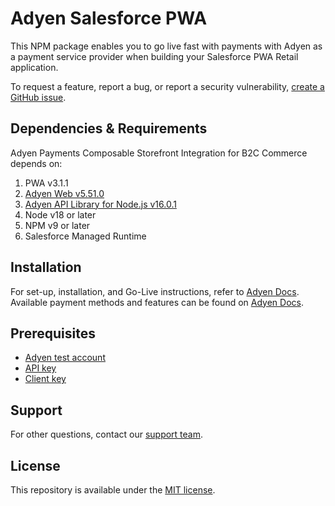 # Adyen Salesforce PWA

This NPM package enables you to go live fast with payments with Adyen as a payment service provider when building your Salesforce PWA
Retail application.

To request a feature, report a bug, or report a security
vulnerability, [create a GitHub issue](https://github.com/Adyen/adyen-salesforce-headless-commerce-pwa/issues/new/choose).

## Dependencies & Requirements

Adyen Payments Composable Storefront Integration for B2C Commerce depends on:

1. PWA v3.1.1
2. [Adyen Web v5.51.0](https://www.npmjs.com/package/@adyen/adyen-web)
3. [Adyen API Library for Node.js v16.0.1](https://www.npmjs.com/package/@adyen/api-library)
4. Node v18 or later
5. NPM v9 or later
6. Salesforce Managed Runtime

## Installation

For set-up, installation, and Go-Live instructions, refer to [Adyen Docs](https://docs.adyen.com/plugins/salesforce-commerce-cloud/composable-storefront).
Available payment methods and features can be found on [Adyen Docs](https://docs.adyen.com/plugins/salesforce-commerce-cloud).

## Prerequisites

* [Adyen test account](https://www.adyen.com/signup)
* [API key](https://docs.adyen.com/development-resources/how-to-get-the-api-key)
* [Client key](https://docs.adyen.com/development-resources/client-side-authentication#get-your-client-key)

## Support

For other questions, contact our [support team](https://www.adyen.help).

## License

This repository is available under the [MIT license](LICENSE).
